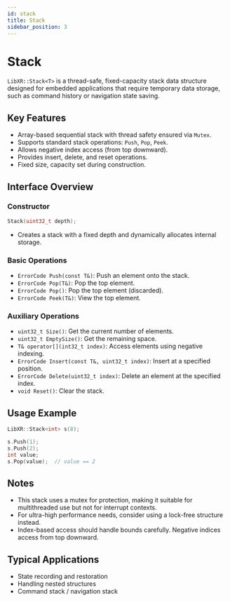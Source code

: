 ```yaml
---
id: stack
title: Stack
sidebar_position: 3
---
```


# Stack

`LibXR::Stack<T>` is a thread-safe, fixed-capacity stack data structure designed for embedded applications that require temporary data storage, such as command history or navigation state saving.

## Key Features

- Array-based sequential stack with thread safety ensured via `Mutex`.
- Supports standard stack operations: `Push`, `Pop`, `Peek`.
- Allows negative index access (from top downward).
- Provides insert, delete, and reset operations.
- Fixed size, capacity set during construction.

## Interface Overview

### Constructor

```cpp
Stack(uint32_t depth);
```

- Creates a stack with a fixed depth and dynamically allocates internal storage.

### Basic Operations

- `ErrorCode Push(const T&)`: Push an element onto the stack.
- `ErrorCode Pop(T&)`: Pop the top element.
- `ErrorCode Pop()`: Pop the top element (discarded).
- `ErrorCode Peek(T&)`: View the top element.

### Auxiliary Operations

- `uint32_t Size()`: Get the current number of elements.
- `uint32_t EmptySize()`: Get the remaining space.
- `T& operator[](int32_t index)`: Access elements using negative indexing.
- `ErrorCode Insert(const T&, uint32_t index)`: Insert at a specified position.
- `ErrorCode Delete(uint32_t index)`: Delete an element at the specified index.
- `void Reset()`: Clear the stack.

## Usage Example

```cpp
LibXR::Stack<int> s(8);

s.Push(1);
s.Push(2);
int value;
s.Pop(value);  // value == 2
```

## Notes

- This stack uses a mutex for protection, making it suitable for multithreaded use but not for interrupt contexts.
- For ultra-high performance needs, consider using a lock-free structure instead.
- Index-based access should handle bounds carefully. Negative indices access from top downward.

## Typical Applications

- State recording and restoration
- Handling nested structures
- Command stack / navigation stack
